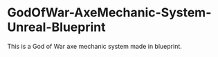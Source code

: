 # GodOfWar-AxeMechanic-System-Unreal-Blueprint
This is a God of War axe mechanic system made in blueprint.
